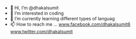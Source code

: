 - 👋 Hi, I’m @dhakalsumit
- 👀 I’m interested in coding
- 🌱 I’m currently learning different types of languag
- 📫 How to reach me ...
www.facebook.com/dhakalsumit6
www.twitter.com/dhakalsumit
<!---
dhakalsumit/dhakalsumit is a ✨ special ✨ repository because its `README.edits' (this file) appears on your GitHub profile.
You can click the Preview link to take a look at your changes.
--->

